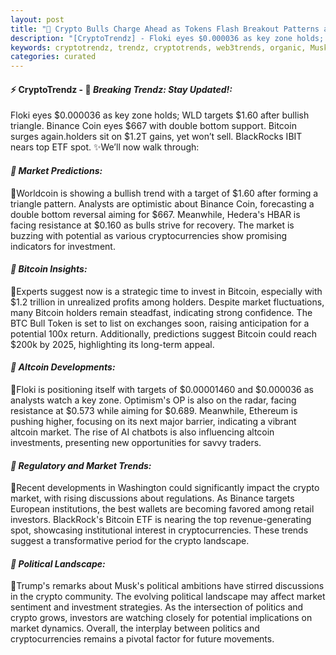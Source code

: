 ```yaml
---
layout: post
title: "🌅 Crypto Bulls Charge Ahead as Tokens Flash Breakout Patterns and Bold Targets"
description: "[CryptoTrendz] - Floki eyes $0.000036 as key zone holds; WLD targets $1.60 after bullish triangle. Binance Coin eyes $667 with double bottom support. Bitcoin surges again.holders sit on $1.2T gains, yet won’t sell. BlackRocks IBIT nears top ETF spot."
keywords: cryptotrendz, trendz, cryptotrends, web3trends, organic, Musk, Token, Bitcoin, Crypto, Binance, Stablecoins, Altcoins, UAE
categories: curated
---
```


#### ⚡ CryptoTrendz - 📌 *Breaking Trendz: Stay Updated!:*

Floki eyes $0.000036 as key zone holds; WLD targets $1.60 after bullish triangle. Binance Coin eyes $667 with double bottom support. Bitcoin surges again.holders sit on $1.2T gains, yet won’t sell. BlackRocks IBIT nears top ETF spot. ✨We’ll now walk through:


#### *🔖  Market Predictions:*  

🔹Worldcoin is showing a bullish trend with a target of $1.60 after forming a triangle pattern. Analysts are optimistic about Binance Coin, forecasting a double bottom reversal aiming for $667. Meanwhile, Hedera's HBAR is facing resistance at $0.160 as bulls strive for recovery. The market is buzzing with potential as various cryptocurrencies show promising indicators for investment.

#### *🔖  Bitcoin Insights:*  

🔹Experts suggest now is a strategic time to invest in Bitcoin, especially with $1.2 trillion in unrealized profits among holders. Despite market fluctuations, many Bitcoin holders remain steadfast, indicating strong confidence. The BTC Bull Token is set to list on exchanges soon, raising anticipation for a potential 100x return. Additionally, predictions suggest Bitcoin could reach $200k by 2025, highlighting its long-term appeal.

#### *🔖  Altcoin Developments:*  

🔹Floki is positioning itself with targets of $0.00001460 and $0.000036 as analysts watch a key zone. Optimism's OP is also on the radar, facing resistance at $0.573 while aiming for $0.689. Meanwhile, Ethereum is pushing higher, focusing on its next major barrier, indicating a vibrant altcoin market. The rise of AI chatbots is also influencing altcoin investments, presenting new opportunities for savvy traders.

#### *🔖  Regulatory and Market Trends:*  

🔹Recent developments in Washington could significantly impact the crypto market, with rising discussions about regulations. As Binance targets European institutions, the best wallets are becoming favored among retail investors. BlackRock's Bitcoin ETF is nearing the top revenue-generating spot, showcasing institutional interest in cryptocurrencies. These trends suggest a transformative period for the crypto landscape.

#### *🔖  Political Landscape:*  

🔹Trump's remarks about Musk's political ambitions have stirred discussions in the crypto community. The evolving political landscape may affect market sentiment and investment strategies. As the intersection of politics and crypto grows, investors are watching closely for potential implications on market dynamics. Overall, the interplay between politics and cryptocurrencies remains a pivotal factor for future movements.